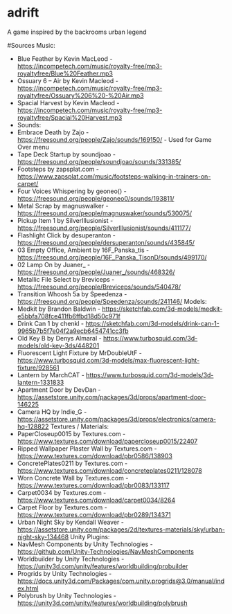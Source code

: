 # adrift
A game inspired by the backrooms urban legend

#Sources
Music:
- Blue Feather by Kevin MacLeod - https://incompetech.com/music/royalty-free/mp3-royaltyfree/Blue%20Feather.mp3
- Ossuary 6 – Air by Kevin Macleod - https://incompetech.com/music/royalty-free/mp3-royaltyfree/Ossuary%206%20-%20Air.mp3
- Spacial Harvest by Kevin Macleod - https://incompetech.com/music/royalty-free/mp3-royaltyfree/Spacial%20Harvest.mp3
- Sounds:
- Embrace Death by Zajo - https://freesound.org/people/Zajo/sounds/169150/ - Used for Game Over menu
- Tape Deck Startup by soundjoao - https://freesound.org/people/soundjoao/sounds/331385/
- Footsteps by zapsplat.com - https://www.zapsplat.com/music/footsteps-walking-in-trainers-on-carpet/
- Four Voices Whispering by geoneo() - https://freesound.org/people/geoneo0/sounds/193811/
- Metal Scrap by magnuswalker - https://freesound.org/people/magnuswaker/sounds/530075/
- Pickup Item 1 by SilverIllusionist - https://freesound.org/people/SilverIllusionist/sounds/411177/
- Flashlight Click by desuperanton - https://freesound.org/people/dersuperanton/sounds/435845/
- 03 Empty Office, Ambient by 16F_Panska_tis - https://freesound.org/people/16F_Panska_TisonD/sounds/499170/
- 02 Lamp On by Juaner_ - https://freesound.org/people/Juaner_/sounds/468326/
- Metallic File Select by Breviceps - https://freesound.org/people/Breviceps/sounds/540478/
- Transition Whoosh 5a by Speedenza - https://freesound.org/people/Speedenza/sounds/241146/
Models:
- Medkit by Brandon Baldwin - https://sketchfab.com/3d-models/medkit-e5bbfa708fce411fb6ffbd18d50c971f
- Drink Can 1 by chenkl - https://sketchfab.com/3d-models/drink-can-1-9965b7b5f7e04f2a9ecb6454741cc3fb
- Old Key B by Denys Almaral - https://www.turbosquid.com/3d-models/old-key-3ds/448201
- Fluorescent Light Fixture by MrDoubleUtF - https://www.turbosquid.com/3d-models/max-fluorescent-light-fixture/928561
- Lantern by MarchCAT - https://www.turbosquid.com/3d-models/3d-lantern-1331833
- Apartment Door by DevDan - https://assetstore.unity.com/packages/3d/props/apartment-door-146225
- Camera HQ by Indie_G - https://assetstore.unity.com/packages/3d/props/electronics/camera-hq-128822
Textures / Materials:
- PaperCloseup0015 by Textures.com - https://www.textures.com/download/papercloseup0015/22407
- Ripped Wallpaper Plaster Wall by Textures.com - https://www.textures.com/download/pbr0586/138903
- ConcretePlates0211 by Textures.com - https://www.textures.com/download/concreteplates0211/128078
- Worn Concrete Wall by Textures.com - https://www.textures.com/download/pbr0083/133117
- Carpet0034 by Textures.com - https://www.textures.com/download/carpet0034/8264
- Carpet Floor by Textures.com - https://www.textures.com/download/pbr0289/134371
- Urban Night Sky by Kendall Weaver - https://assetstore.unity.com/packages/2d/textures-materials/sky/urban-night-sky-134468
Unity Plugins:
- NavMesh Components by Unity Technologies - https://github.com/Unity-Technologies/NavMeshComponents
- Worldbuilder by Unity Technologies - https://unity3d.com/unity/features/worldbuilding/probuilder
- Progrids by Unity Technologies - https://docs.unity3d.com/Packages/com.unity.progrids@3.0/manual/index.html
- Polybrush by Unity Technologies - https://unity3d.com/unity/features/worldbuilding/polybrush
